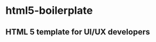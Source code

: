 html5-boilerplate
=================

HTML 5 template for UI/UX developers
------------------------------------

